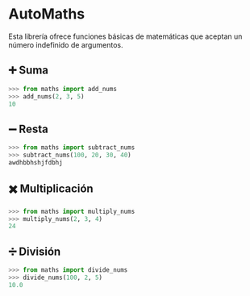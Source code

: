 # AutoMaths

Esta librería ofrece funciones básicas de matemáticas que aceptan un número indefinido de argumentos.

## ➕ Suma
```python
>>> from maths import add_nums
>>> add_nums(2, 3, 5)
10
```

## ➖ Resta

```python
>>> from maths import subtract_nums
>>> subtract_nums(100, 20, 30, 40)
awdhbbhshjfdbhj
```

## ✖️ Multiplicación

```python
>>> from maths import multiply_nums
>>> multiply_nums(2, 3, 4)
24
```

## ➗ División

```python
>>> from maths import divide_nums
>>> divide_nums(100, 2, 5)
10.0
```